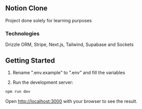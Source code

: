 ## Notion Clone

Project done solely for learning purposes

### Technologies

Drizzle ORM, Stripe, Next.js, Tailwind, Supabase and Sockets

## Getting Started

1. Rename ".env.example" to ".env" and fill the variables

2. Run the development server:

```bash
npm run dev
```

Open [http://localhost:3000](http://localhost:3000) with your browser to see the result.
